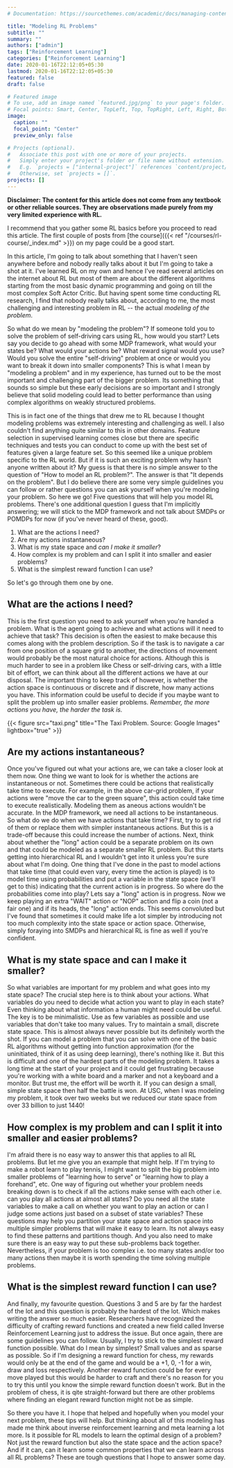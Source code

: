 ```yaml
---
# Documentation: https://sourcethemes.com/academic/docs/managing-content/

title: "Modeling RL Problems"
subtitle: ""
summary: ""
authors: ["admin"]
tags: ["Reinforcement Learning"]
categories: ["Reinforcement Learning"]
date: 2020-01-16T22:12:05+05:30
lastmod: 2020-01-16T22:12:05+05:30
featured: false
draft: false

# Featured image
# To use, add an image named `featured.jpg/png` to your page's folder.
# Focal points: Smart, Center, TopLeft, Top, TopRight, Left, Right, BottomLeft, Bottom, BottomRight.
image:
  caption: ""
  focal_point: "Center"
  preview_only: false

# Projects (optional).
#   Associate this post with one or more of your projects.
#   Simply enter your project's folder or file name without extension.
#   E.g. `projects = ["internal-project"]` references `content/project/deep-learning/index.md`.
#   Otherwise, set `projects = []`.
projects: []
---
```

**Disclaimer: The content for this article does not come from any textbook or other reliable sources. They are observations made purely from my very limited experience with RL.**
 
I recommend that you gather some RL basics before you proceed to read this article. The first couple of posts from [the course]({{< ref "/courses/rl-course/_index.md" >}}) on my page could be a good start.

In this article, I'm going to talk about something that I haven't seen anywhere before and nobody really talks about it but I'm going to take a shot at it. I've learned RL on my own and hence I've read several articles on the internet about RL but most of them are about the different algorithms starting from the most basic dynamic programming and going on till the most complex Soft Actor Critic. But having spent some time conducting RL research, I find that nobody really talks about, according to me, the most challenging and interesting problem in RL -- the actual _modeling of the problem_.

So what do we mean by "modeling the problem"? If someone told you to solve the problem of self-driving cars using RL, how would you start? Lets say you decide to go ahead with some MDP framework, what would your states be? What would your actions be? What reward signal would you use? Would you solve the entire "self-driving" problem at once or would you want to break it down into smaller components? This is what I mean by "modeling a problem" and in my experience, has turned out to be the most important and challenging part of the bigger problem. Its something that sounds so simple but these early decisions are so important and I strongly believe that solid modeling could lead to better performance than using complex algorithms on weakly structured problems.

This is in fact one of the things that drew me to RL because I thought modeling problems was extremely interesting and challenging as well. I also couldn't find anything quite similar to this in other domains. Feature selection in supervised learning comes close but there are specific techniques and tests you can conduct to come up with the best set of features given a large feature set. So this seemed like a unique problem specific to the RL world. But if it is such an exciting problem why hasn't anyone written about it? My guess is that there is no simple answer to the question of "How to model an RL problem?". The answer is that "It depends on the problem". But I do believe there are some very simple guidelines you can follow or rather questions you can ask yourself when you're modeling your problem. So here we go! Five questions that will help you model RL problems. There's one additional question I guess that I'm implicitly answering; we will stick to the MDP framework and not talk about SMDPs or POMDPs for now (if you've never heard of these, good).

1. What are the actions I need?
2. Are my actions instantaneous?
3. What is my state space and _can I make it smaller_?
4. How complex is my problem and can I split it into smaller and easier problems?
5. What is the simplest reward function I can use?

So let's go through them one by one.

## What are the actions I need?
This is the first question you need to ask yourself when you're handed a problem. What is the agent going to achieve and what actions will it need to achieve that task? This decision is often the easiest to make because this comes along with the problem description. So if the task is to navigate a car from one position of a square grid to another, the directions of movement would probably be the most natural choice for actions. Although this is much harder to see in a problem like Chess or self-driving cars, with a little bit of effort, we can think about all the different actions we have at our disposal. The important thing to keep track of however, is whether the action space is continuous or discrete and if discrete, how many actions you have. This information could be useful to decide if you maybe want to split the problem up into smaller easier problems.
_Remember, the more actions you have, the harder the task is._

{{< figure src="taxi.png" title="The Taxi Problem. Source: Google Images" lightbox="true" >}}

## Are my actions instantaneous?
Once you've figured out what your actions are, we can take a closer look at them now. One thing we want to look for is whether the actions are instantaneous or not. Sometimes there could be actions that realistically take time to execute. For example, in the above car-grid problem, if your actions were "move the car to the green square", this action could take time to execute realistically. Modeling them as 
aneous actions wouldn't be accurate. In the MDP framework, we need all actions to be instantaneous. So what do we do when we have actions that take time? First, try to get rid of them or replace them with simpler instantaneous actions. But this is a trade-off because this could increase the number of actions. Next, think about whether the "long" action could be a separate problem on its own and that could be modeled as a separate smaller RL problem. But this starts getting into hierarchical RL and I wouldn't get into it unless you're sure about what I'm doing.
One thing that I've done in the past to model actions that take time (that could even vary, every time the action is played) is to model time using probabilities and put a variable in the state space (we'll get to this) indicating that the current action is in progress. So where do the probabilities come into play? Lets say a "long" action is in progress. Now we keep playing an extra "WAIT" action or "NOP" action and flip a coin (not a fair one) and if its heads, the "long" action ends. This seems convoluted but I've found that sometimes it could make life a lot simpler by introducing not too much complexity into the state space or action space. Otherwise, simply foraying into SMDPs and hierarchical RL is fine as well if you're confident.

## What is my state space and can I make it smaller?
So what variables are important for my problem and what goes into my state space? The crucial step here is to think about your actions. What variables do you need to decide what action you want to play in each state? Even thinking about what information a human might need could be useful.
The key is to be minimalistic. Use as few variables as possible and use variables that don't take too many values. Try to maintain a small, discrete state space. This is almost always never possible but its definitely worth the shot. If you can model a problem that you can solve with one of the basic RL algorithms without getting into function approximation (for the uninitiated, think of it as using deep learning), there's nothing like it. But this is difficult and one of the hardest parts of the modeling problem.
It takes a long time at the start of your project and it could get frustrating because you're working with a white board and a marker and not a keyboard and a monitor. But trust me, the effort will be worth it. If you can design a small, simple state space then half the battle is won. At USC, when I was modeling my problem, it took over two weeks but we reduced our state space from over 33 billion to just 1440!

## How complex is my problem and can I split it into smaller and easier problems?
I'm afraid there is no easy way to answer this that applies to all RL problems. But let me give you an example that might help. If I'm trying to make a robot learn to play tennis, I might want to split the big problem into smaller problems of "learning how to serve" or "learning how to play a forehand", etc. One way of figuring out whether your problem needs breaking down is to check if all the actions make sense with each other i.e. can you play all actions at almost all states? Do you need all the state variables to make a call on whether you want to play an action or can I judge some actions just based on a subset of state variables?
These questions may help you partition your state space and action space into multiple simpler problems that will make it easy to learn. Its not always easy to find these patterns and partitions though. And you also need to make sure there is an easy way to put these sub-problems back together. Nevertheless, if your problem is too complex i.e. too many states and/or too many actions then maybe it is worth spending the time solving multiple problems.

## What is the simplest reward function I can use?
And finally, my favourite question. Questions 3 and 5 are by far the hardest of the lot and this question is probably the hardest of the lot. Which makes writing the answer so much easier. Researchers have recognized the difficulty of crafting reward functions and created a new field called Inverse Reinforcement Learning just to address the issue. But once again, there are some guidelines you can follow.
Usually, I try to stick to the simplest reward function possible. What do I mean by simplest? Small values and as sparse as possible. So if I'm designing a reward function for chess, my rewards would only be at the end of the game and would be a +1, 0, -1 for a win, draw and loss respectively. Another reward function could be for every move played but this would be harder to craft and there's no reason for you to try this until you know the simple reward function doesn't work. But in the problem of chess, it is qite straight-forward but there are other problems where finding an elegant reward function might not be as simple.


So there you have it. I hope that helped and hopefully when you model your next problem, these tips will help. But thinking about all of this modeling has made me think about inverse reinforcement learning and meta learning a lot more. Is it possible for RL models to learn the optimal design of a problem? Not just the reward function but also the state space and the action space? And if it can, can it learn some common properties that we can learn across all RL problems? These are tough questions that I hope to answer some day.

